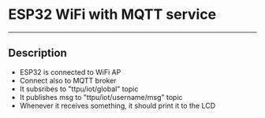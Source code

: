 # ESP32 WiFi with MQTT service

------------------------------------------------
## Description

- ESP32 is connected to WiFi AP
- Connect also to MQTT broker
- It subsribes to "ttpu/iot/global" topic
- It publishes msg to "ttpu/iot/username/msg" topic
- Whenever it receives something, it should print it to the LCD



